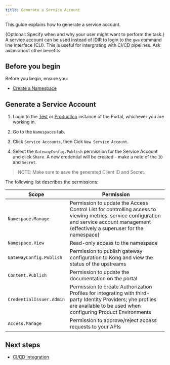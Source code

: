 ```yaml
---
title: Generate a Service Account
---
```


<!-- overview -->

This guide explains how to generate a service account.

{Optional: Specify when and why your user might want to perform the task.}
A service account can be used instead of IDIR to login to the `gwa` command line interface (CLI).
This is useful for intergrating with CI/CD pipelines.
Ask aidan about other benefits

## Before you begin

Before you begin, ensure you:

- [Create a Namespace](/resources/gwa-commands.md#namespacecreate)

## Generate a Service Account

1. Login to the [Test](https://api-gov-bc-ca.test.api.gov.bc.ca/) or [Production](https://api.gov.bc.ca/) instance of the Portal, whichever you are working in.

2. Go to the `Namespaces` tab.

3. Click `Service Accounts`, then Cick `New Service Account`.

4. Select the `GatewayConfig.Publish` permission for the Service Account and click `Share`. A new credential will be created - make a note of the `ID` and `Secret`.

> NOTE: Make sure to save the generated Client ID and Secret.

The following list describes the permissions:

| Scope                    | Permission                                                                                                                                                                               |
| ------------------------ | ---------------------------------------------------------------------------------------------------------------------------------------------------------------------------------------- |
| `Namespace.Manage`       | Permission to update the Access Control List for controlling access to viewing metrics, service configuration and service account management (effectively a superuser for the namespace) |
| `Namespace.View`         | Read-only access to the namespace                                                                                                                                                        |
| `GatewayConfig.Publish`  | Permission to publish gateway configuration to Kong and view the status of the upstreams                                                                                                 |
| `Content.Publish`        | Permission to update the documentation on the portal                                                                                                                                     |
| `CredentialIssuer.Admin` | Permission to create Authorization Profiles for integrating with third-party Identity Providers; yhe profiles are available to be used when configuring Product Environments             |
| `Access.Manage`          | Permission to approve/reject access requests to your APIs                                

## Next steps

- [CI/CD Integration](/resources/cicd-integration.md)